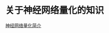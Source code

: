 # 关于神经网络量化的知识

[神经网络量化简介](https://jackwish.net/neural-network-quantization-introduction-chn.html)   

